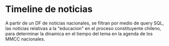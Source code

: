 # Timeline de noticias 

A partir de un DF de noticias nacionales, se filtran por medio de query SQL, las noticias relativas a la "educacion" 
en el proceso constituyente chileno, para determinar la dinamica en el tiempo del tema en la agenda de los MMCC nacionales. 
